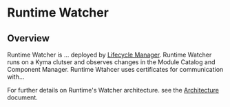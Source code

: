 
# Runtime Watcher

## Overview

Runtime Watcher is ... deployed by [Lifecycle Manager](https://github.com/kyma-project/lifecycle-manager). Runtime Watcher runs on a Kyma clutser and observes changes in the Module Catalog and Component Manager. Runtime Wtahcer uses certificates for communication with...

For further details on Runtime's Watcher architecture. see the [Architecture](./docs/01-architecture.md) document.
